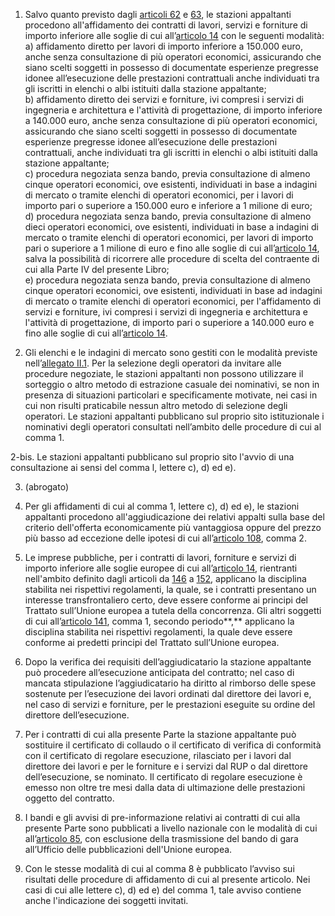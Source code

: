 1. Salvo quanto previsto dagli [articoli 62](/articolo-62/2) e [63](/articolo-63/2), le stazioni appaltanti procedono all'affidamento dei contratti di lavori, servizi e forniture di importo inferiore alle soglie di cui all’[articolo 14](/articolo-14/2) con le seguenti modalità:<br>a) affidamento diretto per lavori di importo inferiore a 150.000 euro, anche senza consultazione di più operatori economici, assicurando che siano scelti soggetti in possesso di documentate esperienze pregresse idonee all’esecuzione delle prestazioni contrattuali anche individuati tra gli iscritti in elenchi o albi istituiti dalla stazione appaltante;<br>b) affidamento diretto dei servizi e forniture, ivi compresi i servizi di ingegneria e architettura e l'attività di progettazione, di importo inferiore a 140.000 euro, anche senza consultazione di più operatori economici, assicurando che siano scelti soggetti in possesso di documentate esperienze pregresse idonee all’esecuzione delle prestazioni contrattuali, anche individuati tra gli iscritti in elenchi o albi istituiti dalla stazione appaltante;<br>c) procedura negoziata senza bando, previa consultazione di almeno cinque operatori economici, ove esistenti, individuati in base a indagini di mercato o tramite elenchi di operatori economici, per i lavori di importo pari o superiore a 150.000 euro e inferiore a 1 milione di euro;<br>d) procedura negoziata senza bando, previa consultazione di almeno dieci operatori economici, ove esistenti, individuati in base a indagini di mercato o tramite elenchi di operatori economici, per lavori di importo pari o superiore a 1 milione di euro e fino alle soglie di cui all’[articolo 14](/articolo-14/2), salva la possibilità di ricorrere alle procedure di scelta del contraente di cui alla Parte IV del presente Libro;<br>e) procedura negoziata senza bando, previa consultazione di almeno cinque operatori economici, ove esistenti, individuati in base ad indagini di mercato o tramite elenchi di operatori economici, per l'affidamento di servizi e forniture, ivi compresi i servizi di ingegneria e architettura e l'attività di progettazione, di importo pari o superiore a 140.000 euro e fino alle soglie di cui all’[articolo 14](/articolo-14/2).

2. Gli elenchi e le indagini di mercato sono gestiti con le modalità previste nell’[allegato II.1](/section/attachment-2-1/1). Per la selezione degli operatori da invitare alle procedure negoziate, le stazioni appaltanti non possono utilizzare il sorteggio o altro metodo di estrazione casuale dei nominativi, se non in presenza di situazioni particolari e specificamente motivate, nei casi in cui non risulti praticabile nessun altro metodo di selezione degli operatori. Le stazioni appaltanti pubblicano sul proprio sito istituzionale i nominativi degli operatori consultati nell’ambito delle procedure di cui al comma 1.

2-bis. Le stazioni appaltanti pubblicano sul proprio sito l'avvio di una consultazione ai sensi del comma l, lettere c), d) ed e). 

3. (abrogato)

4. Per gli affidamenti di cui al comma 1, lettere c), d) ed e), le stazioni appaltanti procedono all'aggiudicazione dei relativi appalti sulla base del criterio dell'offerta economicamente più vantaggiosa oppure del prezzo più basso ad eccezione delle ipotesi di cui all’[articolo 108](/articolo-108/1), comma 2. 

5. Le imprese pubbliche, per i contratti di lavori, forniture e servizi di importo inferiore alle soglie europee di cui all’[articolo 14](/articolo-14/2), rientranti nell'ambito definito dagli articoli da [146](/articolo-146/1) a [152](/articolo-152/1), applicano la disciplina stabilita nei rispettivi regolamenti, la quale, se i contratti presentano un interesse transfrontaliero certo, deve essere conforme ai principi del Trattato sull’Unione europea a tutela della concorrenza. Gli altri soggetti di cui all’[articolo 141](/articolo-141/2), comma 1, secondo periodo**,** applicano la disciplina stabilita nei rispettivi regolamenti, la quale deve essere conforme ai predetti principi del Trattato sull’Unione europea. 

6. Dopo la verifica dei requisiti dell’aggiudicatario la stazione appaltante può procedere all’esecuzione anticipata del contratto; nel caso di mancata stipulazione l’aggiudicatario ha diritto al rimborso delle spese sostenute per l’esecuzione dei lavori ordinati dal direttore dei lavori e, nel caso di servizi e forniture, per le prestazioni eseguite su ordine del direttore dell’esecuzione. 

7. Per i contratti di cui alla presente Parte la stazione appaltante può sostituire il certificato di collaudo o il certificato di verifica di conformità con il certificato di regolare esecuzione, rilasciato per i lavori dal direttore dei lavori e per le forniture e i servizi dal RUP o dal direttore dell’esecuzione, se nominato. Il certificato di regolare esecuzione è emesso non oltre tre mesi dalla data di ultimazione delle prestazioni oggetto del contratto.

8. I bandi e gli avvisi di pre-informazione relativi ai contratti di cui alla presente Parte sono pubblicati a livello nazionale con le modalità di cui all’[articolo 85](/articolo-85/1), con esclusione della trasmissione del bando di gara all’Ufficio delle pubblicazioni dell'Unione europea.

9. Con le stesse modalità di cui al comma 8 è pubblicato l’avviso sui risultati delle procedure di affidamento di cui al presente articolo. Nei casi di cui alle lettere c), d) ed e) del comma 1, tale avviso contiene anche l'indicazione dei soggetti invitati.